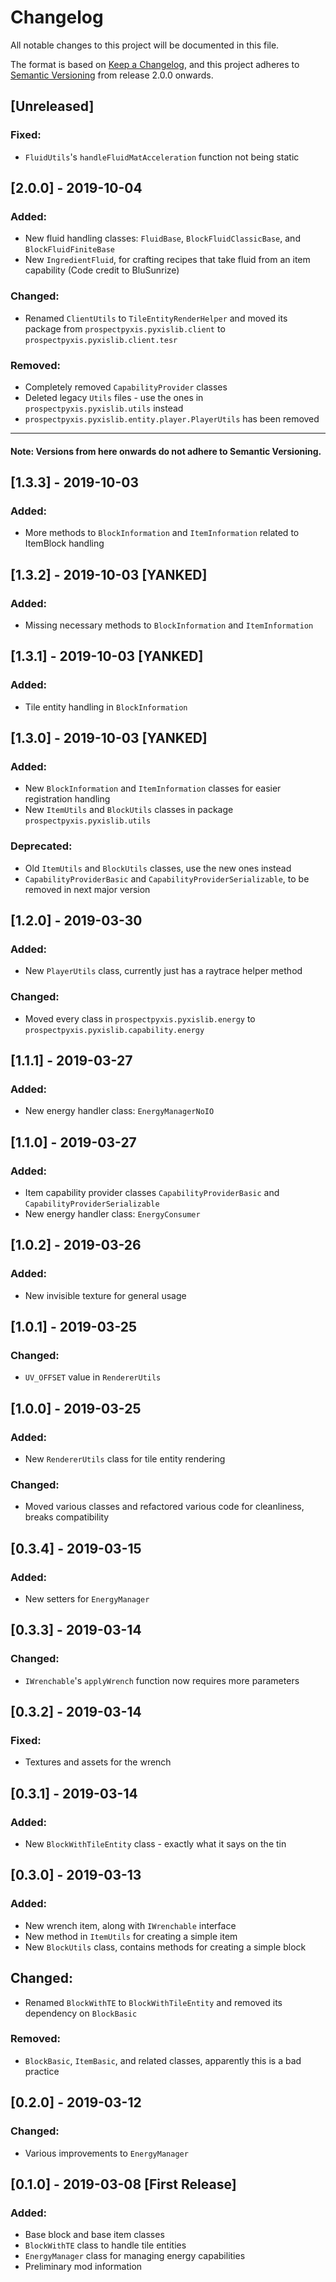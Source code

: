 # Changelog
All notable changes to this project will be documented in this file.

The format is based on [Keep a Changelog](https://keepachangelog.com/en/1.0.0/), and this project adheres to [Semantic Versioning](https://semver.org/spec/v2.0.0.html) from release 2.0.0 onwards.

## [Unreleased]
### Fixed:
- `FluidUtils`'s `handleFluidMatAcceleration` function not being static

## [2.0.0] - 2019-10-04
### Added:
- New fluid handling classes: `FluidBase`, `BlockFluidClassicBase`, and `BlockFluidFiniteBase`
- New `IngredientFluid`, for crafting recipes that take fluid from an item capability (Code credit to BluSunrize)

### Changed:
- Renamed `ClientUtils` to `TileEntityRenderHelper` and moved its package from `prospectpyxis.pyxislib.client` to `prospectpyxis.pyxislib.client.tesr`

### Removed:
- Completely removed `CapabilityProvider` classes
- Deleted legacy `Utils` files - use the ones in `prospectpyxis.pyxislib.utils` instead
- `prospectpyxis.pyxislib.entity.player.PlayerUtils` has been removed

---
#### Note: Versions from here onwards do not adhere to Semantic Versioning.

## [1.3.3] - 2019-10-03
### Added:
- More methods to `BlockInformation` and `ItemInformation` related to ItemBlock handling

## [1.3.2] - 2019-10-03 [YANKED]
### Added:
- Missing necessary methods to `BlockInformation` and `ItemInformation`

## [1.3.1] - 2019-10-03 [YANKED]
### Added:
- Tile entity handling in `BlockInformation`

## [1.3.0] - 2019-10-03 [YANKED]
### Added:
- New `BlockInformation` and `ItemInformation` classes for easier registration handling
- New `ItemUtils` and `BlockUtils` classes in package `prospectpyxis.pyxislib.utils`

### Deprecated:
- Old `ItemUtils` and `BlockUtils` classes, use the new ones instead
- `CapabilityProviderBasic` and `CapabilityProviderSerializable`, to be removed in next major version

## [1.2.0] - 2019-03-30
### Added:
- New `PlayerUtils` class, currently just has a raytrace helper method

### Changed:
- Moved every class in `prospectpyxis.pyxislib.energy` to `prospectpyxis.pyxislib.capability.energy`

## [1.1.1] - 2019-03-27
### Added:
- New energy handler class: `EnergyManagerNoIO`

## [1.1.0] - 2019-03-27
### Added:
- Item capability provider classes `CapabilityProviderBasic` and `CapabilityProviderSerializable`
- New energy handler class: `EnergyConsumer`

## [1.0.2] - 2019-03-26
### Added:
- New invisible texture for general usage

## [1.0.1] - 2019-03-25
### Changed:
- `UV_OFFSET` value in `RendererUtils`

## [1.0.0] - 2019-03-25
### Added:
- New `RendererUtils` class for tile entity rendering

### Changed:
- Moved various classes and refactored various code for cleanliness, breaks compatibility

## [0.3.4] - 2019-03-15
### Added:
- New setters for `EnergyManager`

## [0.3.3] - 2019-03-14
### Changed:
- `IWrenchable`'s `applyWrench` function now requires more parameters

## [0.3.2] - 2019-03-14
### Fixed:
- Textures and assets for the wrench

## [0.3.1] - 2019-03-14
### Added:
- New `BlockWithTileEntity` class - exactly what it says on the tin

## [0.3.0] - 2019-03-13
### Added:
- New wrench item, along with `IWrenchable` interface
- New method in `ItemUtils` for creating a simple item
- New `BlockUtils` class, contains methods for creating a simple block

## Changed:
- Renamed `BlockWithTE` to `BlockWithTileEntity` and removed its dependency on `BlockBasic`

### Removed:
- `BlockBasic`, `ItemBasic`, and related classes, apparently this is a bad practice

## [0.2.0] - 2019-03-12
### Changed:
- Various improvements to `EnergyManager`

## [0.1.0] - 2019-03-08 [First Release]
### Added:
- Base block and base item classes
- `BlockWithTE` class to handle tile entities
- `EnergyManager` class for managing energy capabilities
- Preliminary mod information